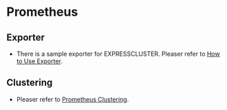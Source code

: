 # Prometheus

## Exporter
- There is a sample exporter for EXPRESSCLUSTER. Pleaser refer to [How to Use Exporter](doc/Exporter.md).

## Clustering
- Pleaser refer to [Prometheus Clustering](doc/Clustering.md).
